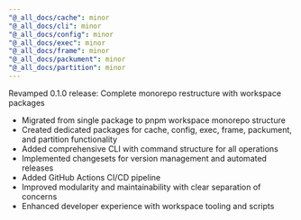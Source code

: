 ```yaml
---
"@_all_docs/cache": minor
"@_all_docs/cli": minor
"@_all_docs/config": minor
"@_all_docs/exec": minor
"@_all_docs/frame": minor
"@_all_docs/packument": minor
"@_all_docs/partition": minor
---
```


Revamped 0.1.0 release: Complete monorepo restructure with workspace packages

- Migrated from single package to pnpm workspace monorepo structure
- Created dedicated packages for cache, config, exec, frame, packument, and partition functionality
- Added comprehensive CLI with command structure for all operations
- Implemented changesets for version management and automated releases
- Added GitHub Actions CI/CD pipeline
- Improved modularity and maintainability with clear separation of concerns
- Enhanced developer experience with workspace tooling and scripts
